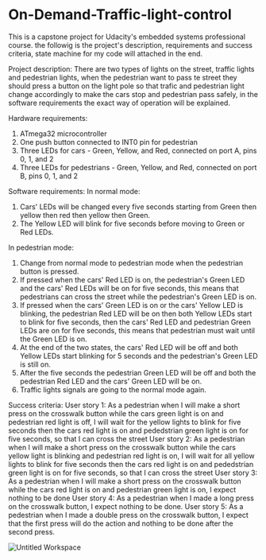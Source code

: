 # On-Demand-Traffic-light-control
This is a capstone project for Udacity's embedded systems professional course.
the followig is the project's description, requirements and success criteria, state machine for my code will attached in the end.
 
Project description:
There are two types of lights on the street, traffic lights and pedestrian lights, when the pedestrian want to pass te street they should press a button on the light pole so that trafic and pedestrian light change accordingly to make the cars stop and pedestrian pass safely, in the software requirements the exact way of operation will be explained.
 
Hardware requirements:
1. ATmega32 microcontroller
2. One push button connected to INT0 pin for pedestrian
3. Three LEDs for cars - Green, Yellow, and Red, connected on port A, pins 0, 1, and 2
4. Three LEDs for pedestrians - Green, Yellow, and Red, connected on port B, pins 0, 1, and 2
 
Software requirements: 
In normal mode:
1. Cars' LEDs will be changed every five seconds starting from Green then yellow then red then yellow then Green.
2. The Yellow LED will blink for five seconds before moving to Green or Red LEDs.
 
In pedestrian mode:
1. Change from normal mode to pedestrian mode when the pedestrian button is pressed.
2. If pressed when the cars' Red LED is on, the pedestrian's Green LED and the cars' Red LEDs will be on for five seconds, this means that pedestrians can cross the street while the pedestrian's Green LED is on.
3. If pressed when the cars' Green LED is on or the cars' Yellow LED is blinking, the pedestrian Red LED will be on then both Yellow LEDs start to blink for five seconds, then the cars' Red LED and pedestrian Green LEDs are on for five seconds, this means that pedestrian must wait until the Green LED is on.
4. At the end of the two states, the cars' Red LED will be off and both Yellow LEDs start blinking for 5 seconds and the pedestrian's Green LED is still on.
5. After the five seconds the pedestrian Green LED will be off and both the pedestrian Red LED and the cars' Green LED will be on.
6. Traffic lights signals are going to the normal mode again.
 
Success criteria:
User story 1: As a pedestrian when I will make a short press on the crosswalk button while the cars green light is on and pedestrian red light is off, I will wait for the yellow lights to blink for five seconds then the cars red light is on and pededstrian green light is on for five seconds, so that I can cross the street
User story 2: As a pedestrian when I will make a short press on the crosswalk button while the cars yellow light is blinking and pedestrian red light is on, I will wait for all yellow lights to blink for five seconds then the cars red light is on and pededstrian green light is on for five seconds, so that I can cross the street
User story 3: As a pedestrian when I will make a short press on the crosswalk button while the cars red light is on and pedestrian green light is on, I expect nothing to be done
User story 4: As a pedestrian when I made a long press on the crosswalk button, I expect nothing to be done.
User story 5: As a pedestrian when I made a double press on the crosswalk button, I expect that the first press will do the action and nothing to be done after the second press.

 ![Untitled Workspace](https://github.com/OSRashid/On-Demand-Traffic-light-control/assets/30478113/3ee02749-5dd6-4465-8031-39fa7869c8e1)
